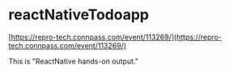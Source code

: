 # reactNativeTodoapp

[https://repro-tech.connpass.com/event/113269/](https://repro-tech.connpass.com/event/113269/)

This is "ReactNative hands-on output."
